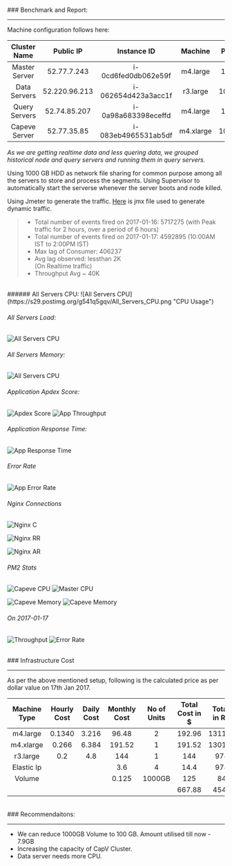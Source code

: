 <br>
### Benchmark and Report:
<hr>

Machine configuration follows here:


|  Cluster Name 	|   Public IP   	|     Instance ID     	|  Machine 	| Private IP 	|
|:-------------:	|:-------------:	|:-------------------:	|:--------:	|:----------:	|
| Master Server 	|  52.77.7.243  	| i-0cd6fed0db062e59f 	| m4.large 	|  10.2.1.98 	|
|  Data Servers 	| 52.220.96.213 	| i-062654d423a3acc1f 	| r3.large 	| 10.2.1.229 	|
| Query Servers 	|  52.74.85.207 	| i-0a98a683398eceffd 	| m4.large 	|  10.2.2.42 	|
| Capeve Server 	|  52.77.35.85  	| i-083eb4965531ab5df 	| m4.xlarge 	| 10.2.1.239 	|

_As we are getting  realtime data and less quering data, we grouped historical node and query servers and running them in query servers._

Using 1000 GB HDD as network file sharing for common purpose among all the servers to store and process the segments. Using Supervisor to automatically start the serverse whenever the server boots and node killed. 

Using Jmeter to generate the traffic. [Here](https://github.com/Voonik/dssquad/blob/druid-beast/benchmark/druid.jmx) is jmx file used to generate dynamic traffic. 

> * Total number of events fired on 2017-01-16: 5717275 (with Peak traffic for 2 hours, over a period of 6 hours) <br>
> * Total number of events fired on 2017-01-17: 4592895 (10:00AM IST to 2:00PM IST) <br>
> * Max lag of Consumer: 406237 <br>
> * Avg lag observed: lessthan 2K <br> (On Realtime traffic)
> * Throughput Avg ~ 40K

<br>
###### All Servers CPU:
![All Servers CPU](https://s29.postimg.org/g541q5gqv/All_Servers_CPU.png "CPU Usage")  

###### All Servers Load:
![All Servers CPU](https://s29.postimg.org/kfiplqltz/All_Servers_Load.png "Load")

###### All Servers Memory:
![All Servers CPU](https://s29.postimg.org/co1zn6hon/All_Servers_Memory.png "Memory Usage")

###### Application Apdex Score:
![Apdex Score](https://s29.postimg.org/or7baqsqv/apdex_score.png "APDEX SCore") ![App Throughput](https://s29.postimg.org/n3hcnktmv/Throughput.png "Troughput")

###### Application Response Time:
![App Response Time](https://s29.postimg.org/hchzid6vb/Application_Response_Time.png "App Response Time")

###### Error Rate
![App Error Rate](https://s29.postimg.org/va4r1eubr/Error_Rate.png "Error Rate")

######  Nginx Connections
![Nginx C ](https://s29.postimg.org/67xmatyiv/Nginx.png "Nginx Connnections")

![Nginx RR ](https://s29.postimg.org/kjh4fqgp3/Nginx_Request_Rate.png "Nginx Request Rate")

![Nginx AR ](https://s29.postimg.org/sl5cxmzgn/Nginx_Accept_Rate.png "Nginx Accept Rate")

###### PM2 Stats
![Capeve CPU](https://s29.postimg.org/fm3jumepz/Capeve_CPU.png "Capeve CPU") ![Master CPU](https://s29.postimg.org/kbthj85qf/Master_CPU.png "Master CPU")

![Capeve Memory](https://s29.postimg.org/wb4zqjbbb/Capeve_Memory.png "Capeve Memory") ![Capeve Memory](https://s29.postimg.org/66nohewp3/Master_Memory.png "Master Memory")

###### On 2017-01-17
![Throughput](https://s28.postimg.org/6miisxhzx/Screen_Shot_2017_01_17_at_3_27_23_PM.png) ![Error Rate](https://s28.postimg.org/f61wqoqcd/Screen_Shot_2017_01_17_at_3_27_34_PM.png)




<br>
### Infrastructure Cost
<hr>

As per the above mentioned setup, following is the calculated price as per dollar value on 17th Jan 2017.

| Machine Type 	| Hourly Cost  	| Daily Cost 	| Monthly Cost 	| No of Units 	| Total Cost in $ 	| Total Cost in Rupees 	|
|:------------:	|:------------:	|:----------:	|:------------:	|:-----------:	|:---------------:	|:--------------------:	|
|   m4.large   	|    0.1340    	|    3.216   	|     96.48    	|      2      	|      192.96     	|      13117.4208      	|
|   m4.xlarge  	|     0.266    	|    6.384   	|    191.52    	|      1      	|      191.52     	|      13019.5296      	|
|   r3.large   	|      0.2     	|     4.8    	|      144     	|      1      	|       144       	|        9789.12       	|
|  Elastic Ip  	|              	|            	|      3.6     	|      4      	|       14.4      	|        978.912       	|
|    Volume    	|              	|            	|     0.125    	|    1000GB   	|       125       	|        8497.5        	|
|              	|              	|            	|              	|             	|      667.88     	|       45402.48       	|

<br>
### Recommendaitons:
<hr>

* We can reduce 1000GB Volume to 100 GB. Amount utilised till now - 7.9GB
* Increasing the capacity of CapV Cluster. 
* Data server needs more CPU. 


